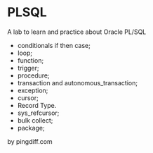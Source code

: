 PLSQL
=====

A lab to learn and practice about Oracle PL/SQL

 - conditionals if then case;
 - loop;
 - function;
 - trigger;
 - procedure;
 - transaction and autonomous_transaction;
 - exception;
 - cursor;
 - Record Type.
 - sys_refcursor;
 - bulk collect;
 - package;

 
 by pingdiff.com